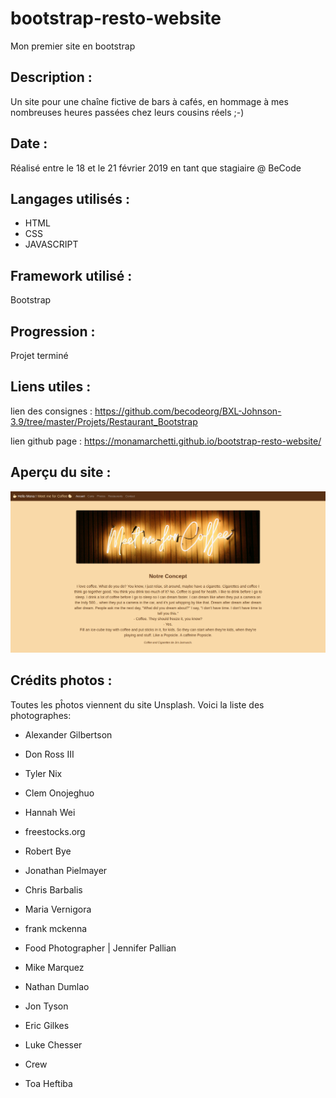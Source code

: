 # bootstrap-resto-website

Mon premier site en bootstrap

## Description :

Un site pour une chaîne fictive de bars à cafés, en hommage à mes nombreuses heures passées chez leurs cousins réels ;-)


## Date :

Réalisé entre le 18 et le 21 février 2019 en tant que stagiaire @ BeCode

## Langages utilisés :

+ HTML
+ CSS
+ JAVASCRIPT

## Framework utilisé :

Bootstrap

## Progression :

Projet terminé

## Liens utiles :

lien des consignes : <https://github.com/becodeorg/BXL-Johnson-3.9/tree/master/Projets/Restaurant_Bootstrap>

lien github page : <https://monamarchetti.github.io/bootstrap-resto-website/>

## Aperçu du site :

![Apercu du site](assets/img/capturemeetmeforcoffee.png)

## Crédits photos :

Toutes les pĥotos viennent du site Unsplash. Voici la liste des photographes:

+ Alexander Gilbertson

+ Don Ross III

+ Tyler Nix

+ Clem Onojeghuo

+ Hannah Wei

+ freestocks.org

+ Robert Bye

+ Jonathan Pielmayer

+ Chris Barbalis

+ Maria Vernigora

+ frank mckenna

+ Food Photographer | Jennifer Pallian

+ Mike Marquez

+ Nathan Dumlao

+ Jon Tyson

+ Eric Gilkes

+ Luke Chesser

+ Crew

+ Toa Heftiba


